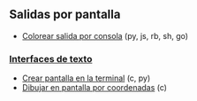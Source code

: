 ## Salidas por pantalla

- [Colorear salida por consola](https://github.com/mondeja/fullstack/tree/master/backend/src/036-stdout/color) (py, js, rb, sh, go)

### [Interfaces de texto](https://github.com/mondeja/fullstack/tree/master/backend/src/036-stdout/tuis)
- [Crear pantalla en la terminal](https://github.com/mondeja/fullstack/tree/master/backend/src/036-stdout/tuis/001-hola_terminal) (c, py)
- [Dibujar en pantalla por coordenadas](https://github.com/mondeja/fullstack/tree/master/backend/src/036-stdout/tuis/002-imprimir_centrado) (c)

